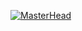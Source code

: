 [![MasterHead](http://www.codingvilla.in/wp-content/uploads/2019/11/baner3.jpg)](https://hanu73.github.io)

